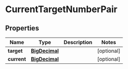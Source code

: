 
# CurrentTargetNumberPair

## Properties
Name | Type | Description | Notes
------------ | ------------- | ------------- | -------------
**target** | [**BigDecimal**](BigDecimal.md) |  |  [optional]
**current** | [**BigDecimal**](BigDecimal.md) |  |  [optional]



